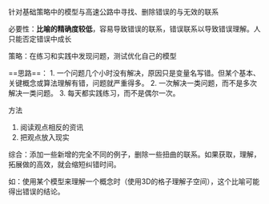 针对基础策略中的模型与高速公路中寻找、删除错误的与无效的联系

必要性：**比喻的精确度较低**，容易导致错误的联系，错误联系以导致错误理解。人只能否定错误中成长

策略：在练习和实践中发现问题，测试优化自己的模型

==思路==：
	1. 一个问题几个小时没有解决，原因只是变量名写错。但某个基本、关键概念或算法理解有错，问题就严重得多。
	2. 一次解决一类问题，而不是多次解决一类问题。
	3. 每天都实践练习，而不是偶尔一次。

方法
1. 阅读观点相反的资讯
2. 把观点放入现实

综合：添加一些新增的完全不同的例子，删除一些扭曲的联系。如果获取，理解，拓展做的高效，就会缩短纠错时间。

如：使用某个模型来理解一个概念时（使用3D的格子理解子空间），这个比喻可能得出错误的结论。

